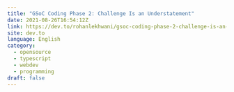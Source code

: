 ```yaml
---
title: "GSoC Coding Phase 2: Challenge Is an Understatement"
date: 2021-08-26T16:54:12Z
link: https://dev.to/rohanlekhwani/gsoc-coding-phase-2-challenge-is-an-understatement-bji?utm_medium=RSS&utm_source=news.12bit.vn
site: dev.to
language: English
category:
  - opensource
  - typescript
  - webdev
  - programming
draft: false
---
```

